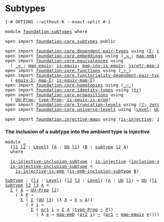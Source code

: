 # Subtypes

<pre class="Agda"><a id="21" class="Symbol">{-#</a> <a id="25" class="Keyword">OPTIONS</a> <a id="33" class="Pragma">--without-K</a> <a id="45" class="Pragma">--exact-split</a> <a id="59" class="Symbol">#-}</a>

<a id="64" class="Keyword">module</a> <a id="71" href="foundation.subtypes.html" class="Module">foundation.subtypes</a> <a id="91" class="Keyword">where</a>

<a id="98" class="Keyword">open</a> <a id="103" class="Keyword">import</a> <a id="110" href="foundation-core.subtypes.html" class="Module">foundation-core.subtypes</a> <a id="135" class="Keyword">public</a>

<a id="143" class="Keyword">open</a> <a id="148" class="Keyword">import</a> <a id="155" href="foundation-core.dependent-pair-types.html" class="Module">foundation-core.dependent-pair-types</a> <a id="192" class="Keyword">using</a> <a id="198" class="Symbol">(</a><a id="199" href="foundation-core.dependent-pair-types.html#502" class="Record">Σ</a><a id="200" class="Symbol">;</a> <a id="202" href="foundation-core.dependent-pair-types.html#592" class="Field">pr1</a><a id="205" class="Symbol">;</a> <a id="207" href="foundation-core.dependent-pair-types.html#604" class="Field">pr2</a><a id="210" class="Symbol">)</a>
<a id="212" class="Keyword">open</a> <a id="217" class="Keyword">import</a> <a id="224" href="foundation-core.embeddings.html" class="Module">foundation-core.embeddings</a> <a id="251" class="Keyword">using</a> <a id="257" class="Symbol">(</a><a id="258" href="foundation-core.embeddings.html#1061" class="Function Operator">_↪_</a><a id="261" class="Symbol">;</a> <a id="263" href="foundation-core.embeddings.html#1204" class="Function">map-emb</a><a id="270" class="Symbol">)</a>
<a id="272" class="Keyword">open</a> <a id="277" class="Keyword">import</a> <a id="284" href="foundation-core.equivalences.html" class="Module">foundation-core.equivalences</a> <a id="313" class="Keyword">using</a>
  <a id="321" class="Symbol">(</a> <a id="323" href="foundation-core.equivalences.html#1608" class="Function Operator">_≃_</a><a id="326" class="Symbol">;</a> <a id="328" href="foundation-core.equivalences.html#1808" class="Function">map-equiv</a><a id="337" class="Symbol">;</a> <a id="339" href="foundation-core.equivalences.html#1543" class="Function">is-equiv</a><a id="347" class="Symbol">;</a> <a id="349" href="foundation-core.equivalences.html#4174" class="Function">map-inv-is-equiv</a><a id="365" class="Symbol">;</a> <a id="367" href="foundation-core.equivalences.html#4382" class="Function">isretr-map-inv-is-equiv</a><a id="390" class="Symbol">)</a>
<a id="392" class="Keyword">open</a> <a id="397" class="Keyword">import</a> <a id="404" href="foundation-core.functions.html" class="Module">foundation-core.functions</a> <a id="430" class="Keyword">using</a> <a id="436" class="Symbol">(</a><a id="437" href="foundation-core.functions.html#407" class="Function Operator">_∘_</a><a id="440" class="Symbol">)</a>
<a id="442" class="Keyword">open</a> <a id="447" class="Keyword">import</a> <a id="454" href="foundation-core.functoriality-dependent-pair-types.html" class="Module">foundation-core.functoriality-dependent-pair-types</a> <a id="505" class="Keyword">using</a>
  <a id="513" class="Symbol">(</a> <a id="515" href="foundation-core.functoriality-dependent-pair-types.html#10421" class="Function">equiv-Σ</a><a id="522" class="Symbol">;</a> <a id="524" href="foundation-core.functoriality-dependent-pair-types.html#2434" class="Function">map-Σ</a><a id="529" class="Symbol">;</a> <a id="531" href="foundation-core.functoriality-dependent-pair-types.html#9993" class="Function">is-equiv-map-Σ</a><a id="545" class="Symbol">)</a>
<a id="547" class="Keyword">open</a> <a id="552" class="Keyword">import</a> <a id="559" href="foundation-core.homotopies.html" class="Module">foundation-core.homotopies</a> <a id="586" class="Keyword">using</a> <a id="592" class="Symbol">(</a><a id="593" href="foundation-core.homotopies.html#614" class="Function Operator">_~_</a><a id="596" class="Symbol">)</a>
<a id="598" class="Keyword">open</a> <a id="603" class="Keyword">import</a> <a id="610" href="foundation-core.identity-types.html" class="Module">foundation-core.identity-types</a> <a id="641" class="Keyword">using</a> <a id="647" class="Symbol">(</a><a id="648" href="foundation-core.identity-types.html#5689" class="Function">tr</a><a id="650" class="Symbol">)</a>
<a id="652" class="Keyword">open</a> <a id="657" class="Keyword">import</a> <a id="664" href="foundation-core.propositions.html" class="Module">foundation-core.propositions</a> <a id="693" class="Keyword">using</a>
  <a id="701" class="Symbol">(</a> <a id="703" href="foundation-core.propositions.html#1380" class="Function">UU-Prop</a><a id="710" class="Symbol">;</a> <a id="712" href="foundation-core.propositions.html#1482" class="Function">type-Prop</a><a id="721" class="Symbol">;</a> <a id="723" href="foundation-core.propositions.html#3680" class="Function">is-equiv-is-prop</a><a id="739" class="Symbol">)</a>
<a id="741" class="Keyword">open</a> <a id="746" class="Keyword">import</a> <a id="753" href="foundation-core.truncation-levels.html" class="Module">foundation-core.truncation-levels</a> <a id="787" class="Keyword">using</a> <a id="793" class="Symbol">(</a><a id="794" href="foundation-core.truncation-levels.html#382" class="Datatype">𝕋</a><a id="795" class="Symbol">;</a> <a id="797" href="foundation-core.truncation-levels.html#479" class="Function">zero-𝕋</a><a id="803" class="Symbol">)</a>
<a id="805" class="Keyword">open</a> <a id="810" class="Keyword">import</a> <a id="817" href="foundation-core.universe-levels.html" class="Module">foundation-core.universe-levels</a> <a id="849" class="Keyword">using</a> <a id="855" class="Symbol">(</a><a id="856" href="Agda.Primitive.html#597" class="Postulate">Level</a><a id="861" class="Symbol">;</a> <a id="863" href="foundation-core.universe-levels.html#222" class="Primitive">UU</a><a id="865" class="Symbol">;</a> <a id="867" href="Agda.Primitive.html#780" class="Primitive">lsuc</a><a id="871" class="Symbol">;</a> <a id="873" href="Agda.Primitive.html#810" class="Primitive Operator">_⊔_</a><a id="876" class="Symbol">)</a>

<a id="879" class="Keyword">open</a> <a id="884" class="Keyword">import</a> <a id="891" href="foundation.injective-maps.html" class="Module">foundation.injective-maps</a> <a id="917" class="Keyword">using</a> <a id="923" class="Symbol">(</a><a id="924" href="foundation.injective-maps.html#1295" class="Function">is-injective</a><a id="936" class="Symbol">;</a> <a id="938" href="foundation.injective-maps.html#3649" class="Function">is-injective-is-emb</a><a id="957" class="Symbol">)</a>
</pre>
### The inclusion of a subtype into the ambient type is injective

<pre class="Agda"><a id="1039" class="Keyword">module</a> <a id="1046" href="foundation.subtypes.html#1046" class="Module">_</a>
  <a id="1050" class="Symbol">{</a><a id="1051" href="foundation.subtypes.html#1051" class="Bound">l1</a> <a id="1054" href="foundation.subtypes.html#1054" class="Bound">l2</a> <a id="1057" class="Symbol">:</a> <a id="1059" href="Agda.Primitive.html#597" class="Postulate">Level</a><a id="1064" class="Symbol">}</a> <a id="1066" class="Symbol">{</a><a id="1067" href="foundation.subtypes.html#1067" class="Bound">A</a> <a id="1069" class="Symbol">:</a> <a id="1071" href="foundation-core.universe-levels.html#222" class="Primitive">UU</a> <a id="1074" href="foundation.subtypes.html#1051" class="Bound">l1</a><a id="1076" class="Symbol">}</a> <a id="1078" class="Symbol">(</a><a id="1079" href="foundation.subtypes.html#1079" class="Bound">B</a> <a id="1081" class="Symbol">:</a> <a id="1083" href="foundation-core.subtypes.html#2198" class="Function">subtype</a> <a id="1091" href="foundation.subtypes.html#1054" class="Bound">l2</a> <a id="1094" href="foundation.subtypes.html#1067" class="Bound">A</a><a id="1095" class="Symbol">)</a>
  <a id="1099" class="Keyword">where</a>
  
  <a id="1110" href="foundation.subtypes.html#1110" class="Function">is-injective-inclusion-subtype</a> <a id="1141" class="Symbol">:</a> <a id="1143" href="foundation.injective-maps.html#1295" class="Function">is-injective</a> <a id="1156" class="Symbol">(</a><a id="1157" href="foundation-core.subtypes.html#2608" class="Function">inclusion-subtype</a> <a id="1175" href="foundation.subtypes.html#1079" class="Bound">B</a><a id="1176" class="Symbol">)</a>
  <a id="1180" href="foundation.subtypes.html#1110" class="Function">is-injective-inclusion-subtype</a> <a id="1211" class="Symbol">=</a>
    <a id="1217" href="foundation.injective-maps.html#3649" class="Function">is-injective-is-emb</a> <a id="1237" class="Symbol">(</a><a id="1238" href="foundation-core.subtypes.html#3688" class="Function">is-emb-inclusion-subtype</a> <a id="1263" href="foundation.subtypes.html#1079" class="Bound">B</a><a id="1264" class="Symbol">)</a>
</pre>
<pre class="Agda"><a id="Subtype"></a><a id="1279" href="foundation.subtypes.html#1279" class="Function">Subtype</a> <a id="1287" class="Symbol">:</a> <a id="1289" class="Symbol">{</a><a id="1290" href="foundation.subtypes.html#1290" class="Bound">l1</a> <a id="1293" class="Symbol">:</a> <a id="1295" href="Agda.Primitive.html#597" class="Postulate">Level</a><a id="1300" class="Symbol">}</a> <a id="1302" class="Symbol">(</a><a id="1303" href="foundation.subtypes.html#1303" class="Bound">l2</a> <a id="1306" href="foundation.subtypes.html#1306" class="Bound">l3</a> <a id="1309" class="Symbol">:</a> <a id="1311" href="Agda.Primitive.html#597" class="Postulate">Level</a><a id="1316" class="Symbol">)</a> <a id="1318" class="Symbol">(</a><a id="1319" href="foundation.subtypes.html#1319" class="Bound">A</a> <a id="1321" class="Symbol">:</a> <a id="1323" href="foundation-core.universe-levels.html#222" class="Primitive">UU</a> <a id="1326" href="foundation.subtypes.html#1290" class="Bound">l1</a><a id="1328" class="Symbol">)</a> <a id="1330" class="Symbol">→</a> <a id="1332" href="foundation-core.universe-levels.html#222" class="Primitive">UU</a> <a id="1335" class="Symbol">(</a><a id="1336" href="foundation.subtypes.html#1290" class="Bound">l1</a> <a id="1339" href="Agda.Primitive.html#810" class="Primitive Operator">⊔</a> <a id="1341" href="Agda.Primitive.html#780" class="Primitive">lsuc</a> <a id="1346" href="foundation.subtypes.html#1303" class="Bound">l2</a> <a id="1349" href="Agda.Primitive.html#810" class="Primitive Operator">⊔</a> <a id="1351" href="Agda.Primitive.html#780" class="Primitive">lsuc</a> <a id="1356" href="foundation.subtypes.html#1306" class="Bound">l3</a><a id="1358" class="Symbol">)</a>
<a id="1360" href="foundation.subtypes.html#1279" class="Function">Subtype</a> <a id="1368" href="foundation.subtypes.html#1368" class="Bound">l2</a> <a id="1371" href="foundation.subtypes.html#1371" class="Bound">l3</a> <a id="1374" href="foundation.subtypes.html#1374" class="Bound">A</a> <a id="1376" class="Symbol">=</a>
  <a id="1380" href="foundation-core.dependent-pair-types.html#502" class="Record">Σ</a> <a id="1382" class="Symbol">(</a> <a id="1384" href="foundation.subtypes.html#1374" class="Bound">A</a> <a id="1386" class="Symbol">→</a> <a id="1388" href="foundation-core.propositions.html#1380" class="Function">UU-Prop</a> <a id="1396" href="foundation.subtypes.html#1368" class="Bound">l2</a><a id="1398" class="Symbol">)</a>
    <a id="1404" class="Symbol">(</a> <a id="1406" class="Symbol">λ</a> <a id="1408" href="foundation.subtypes.html#1408" class="Bound">P</a> <a id="1410" class="Symbol">→</a>
      <a id="1418" href="foundation-core.dependent-pair-types.html#502" class="Record">Σ</a> <a id="1420" class="Symbol">(</a> <a id="1422" href="foundation-core.dependent-pair-types.html#502" class="Record">Σ</a> <a id="1424" class="Symbol">(</a><a id="1425" href="foundation-core.universe-levels.html#222" class="Primitive">UU</a> <a id="1428" href="foundation.subtypes.html#1371" class="Bound">l3</a><a id="1430" class="Symbol">)</a> <a id="1432" class="Symbol">(λ</a> <a id="1435" href="foundation.subtypes.html#1435" class="Bound">X</a> <a id="1437" class="Symbol">→</a> <a id="1439" href="foundation.subtypes.html#1435" class="Bound">X</a> <a id="1441" href="foundation-core.embeddings.html#1061" class="Function Operator">↪</a> <a id="1443" href="foundation.subtypes.html#1374" class="Bound">A</a><a id="1444" class="Symbol">))</a>
        <a id="1455" class="Symbol">(</a> <a id="1457" class="Symbol">λ</a> <a id="1459" href="foundation.subtypes.html#1459" class="Bound">i</a> <a id="1461" class="Symbol">→</a>
          <a id="1473" href="foundation-core.dependent-pair-types.html#502" class="Record">Σ</a> <a id="1475" class="Symbol">(</a> <a id="1477" href="foundation-core.dependent-pair-types.html#592" class="Field">pr1</a> <a id="1481" href="foundation.subtypes.html#1459" class="Bound">i</a> <a id="1483" href="foundation-core.equivalences.html#1608" class="Function Operator">≃</a> <a id="1485" href="foundation-core.dependent-pair-types.html#502" class="Record">Σ</a> <a id="1487" href="foundation.subtypes.html#1374" class="Bound">A</a> <a id="1489" class="Symbol">(</a><a id="1490" href="foundation-core.propositions.html#1482" class="Function">type-Prop</a> <a id="1500" href="foundation-core.functions.html#407" class="Function Operator">∘</a> <a id="1502" href="foundation.subtypes.html#1408" class="Bound">P</a><a id="1503" class="Symbol">))</a>
            <a id="1518" class="Symbol">(</a> <a id="1520" class="Symbol">λ</a> <a id="1522" href="foundation.subtypes.html#1522" class="Bound">e</a> <a id="1524" class="Symbol">→</a> <a id="1526" href="foundation-core.embeddings.html#1204" class="Function">map-emb</a> <a id="1534" class="Symbol">(</a><a id="1535" href="foundation-core.dependent-pair-types.html#604" class="Field">pr2</a> <a id="1539" href="foundation.subtypes.html#1459" class="Bound">i</a><a id="1540" class="Symbol">)</a> <a id="1542" href="foundation-core.homotopies.html#614" class="Function Operator">~</a> <a id="1544" class="Symbol">(</a><a id="1545" href="foundation-core.dependent-pair-types.html#592" class="Field">pr1</a> <a id="1549" href="foundation-core.functions.html#407" class="Function Operator">∘</a> <a id="1551" href="foundation-core.equivalences.html#1808" class="Function">map-equiv</a> <a id="1561" href="foundation.subtypes.html#1522" class="Bound">e</a><a id="1562" class="Symbol">))))</a>
</pre>